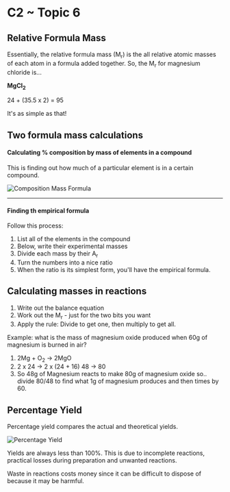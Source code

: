# C2 ~ Topic 6

## Relative Formula Mass
Essentially, the relative formula mass (M<sub>r</sub>) is the all relative atomic masses of each atom in a formula added together. So, the M<sub>r</sub> for magnesium chloride is...

**MgCl<sub>2</sub>**

24 + (35.5 x 2) = 95

It's as simple as that!

## Two formula mass calculations
#### Calculating % composition by mass of elements in a compound
This is finding out how much of a particular element is in a certain compound.

![Composition Mass Formula](http://wps.prenhall.com/wps/media/objects/1053/1078985/pmimages/hill03PM_0625.gif)

---
#### Finding th empirical formula
Follow this process:
1. List all of the elements in the compound
2. Below, write their experimental masses
3. Divide each mass by their A<sub>r</sub>
4. Turn the numbers into a nice ratio
5. When the ratio is its simplest form, you'll have the empirical formula.

## Calculating masses in reactions
1. Write out the balance equation
2. Work out the M<sub>r</sub> - just for the two bits you want
3. Apply the rule: Divide to get one, then multiply to get all.

Example: what is the mass of magnesium oxide produced when 60g of magnesium is burned in air?

1. 2Mg + O<sub>2</sub> -> 2MgO
2. 2 x 24 -> 2 x (24 + 16)
   48     -> 80
3. So 48g of Magnesium reacts to make 80g of magnesium oxide so..
  divide 80/48 to find what 1g of magnesium produces and then times by 60.

## Percentage Yield
Percentage yield compares the actual and theoretical yields.

![Percentage Yield](http://moodleshare.org/pluginfile.php/8902/mod_page/content/1/Stoichiometry/Images/Topic_7/_Yield_Equation.jpg)

Yields are always less than 100%. This is due to incomplete reactions, practical losses during preparation and unwanted reactions.

Waste in reactions costs money since it can be difficult to dispose of because it may be harmful.
